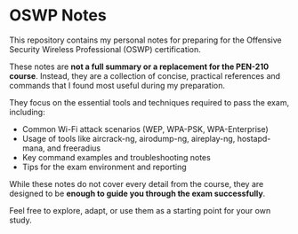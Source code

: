 # OSWP Notes

This repository contains my personal notes for preparing for the Offensive Security Wireless Professional (OSWP) certification.

These notes are **not a full summary or a replacement for the PEN-210 course**. Instead, they are a collection of concise, practical references and commands that I found most useful during my preparation.

They focus on the essential tools and techniques required to pass the exam, including:

- Common Wi-Fi attack scenarios (WEP, WPA-PSK, WPA-Enterprise)
- Usage of tools like aircrack-ng, airodump-ng, aireplay-ng, hostapd-mana, and freeradius
- Key command examples and troubleshooting notes
- Tips for the exam environment and reporting

While these notes do not cover every detail from the course, they are designed to be **enough to guide you through the exam successfully**.

Feel free to explore, adapt, or use them as a starting point for your own study.
